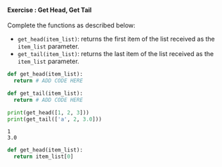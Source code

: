 #### Exercise : Get Head, Get Tail

Complete the functions as described below:
* `get_head(item_list)`: returns the first item of the list received as the `item_list` parameter.
* `get_tail(item_list)`: returns the last item of the list received as the `item_list` parameter.

<include src="inputOutput.md" boilerplate>
<span id="input">

```python
def get_head(item_list):
  return # ADD CODE HERE

def get_tail(item_list):
  return # ADD CODE HERE

print(get_head([1, 2, 3]))
print(get_tail(['a', 2, 3.0]))
```
</span>
<span id="output">

```
1
3.0
```
</span>
</include>

<panel type="seamless" header="%%:fas-battery-quarter: Partial solution%%">

```python
def get_head(item_list):
  return item_list[0]
```

</panel>
